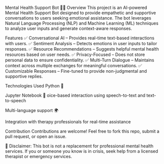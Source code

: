 Mental Health Support Bot 🤖💙
Overview
This project is an AI-powered Mental Health Support Bot designed to provide empathetic and supportive conversations to users seeking emotional assistance. The bot leverages Natural Language Processing (NLP) and Machine Learning (ML) techniques to analyze user inputs and generate context-aware responses.

Features
✅ Conversational AI – Provides real-time text-based interactions with users.
✅ Sentiment Analysis – Detects emotions in user inputs to tailor responses.
✅ Resource Recommendations – Suggests helpful mental health resources based on user needs.
✅ Privacy-Focused – Does not store personal data to ensure confidentiality.
✅ Multi-Turn Dialogue – Maintains context across multiple exchanges for meaningful conversations.
✅ Customizable Responses – Fine-tuned to provide non-judgmental and supportive replies.

Technologies Used
Python 🐍

Jupyter Notebook 📓
oice-based interaction using speech-to-text and text-to-speech

Multi-language support 🌍

Integration with therapy professionals for real-time assistance

Contribution
Contributions are welcome! Feel free to fork this repo, submit a pull request, or open an issue.

📌 Disclaimer: This bot is not a replacement for professional mental health services. If you or someone you know is in crisis, seek help from a licensed therapist or emergency services.
